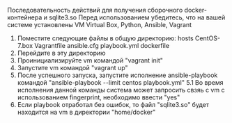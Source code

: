 Последовательность действий для получения сборочного docker-контейнера и sqlite3.so
Перед использованием убедитесь, что на вашей системе установлены VM Virtual Box, Python, Ansible, Vagrant
1. Поместите следующие файлы в общую директорию:
  hosts
  CentOS-7.box
  Vagrantfile
  ansible.cfg
  playbook.yml
  dockerfile
2. Перейдите в эту директорию
3. Проинициализируйте vm командой "vagrant init"
4. Запустите vm командой "vagrant up"
5. После успешного запуска, запустите исполнение ansible-playbook командой "ansible-playbook --limit centos playbook.yml"
   5.1 Во время исполнения данной команды система может запросить свзяь с vm с использованием fingerprint, необходимо ввести "yes"
6. Если playbook отработал без ошибок, то файл "sqlite3.so" будет находится на vm в директории "home/docker"
